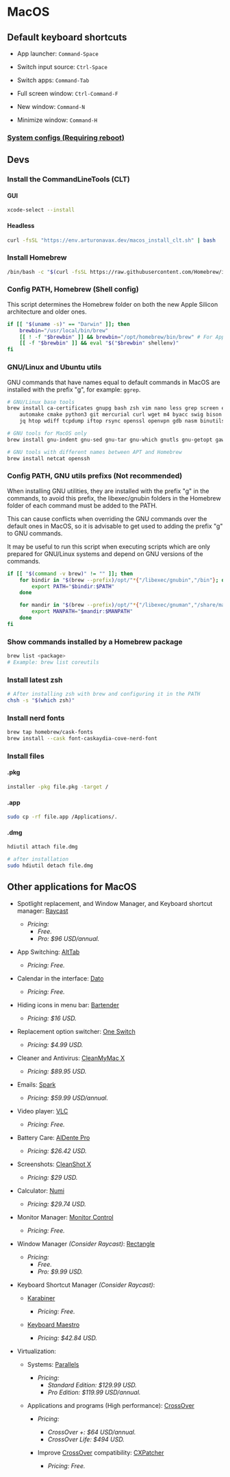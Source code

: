 # MacOS

## Default keyboard shortcuts

- App launcher: `Command-Space`

- Switch input source: `Ctrl-Space`

- Switch apps: `Command-Tab`

- Full screen window: `Ctrl-Command-F`

- New window: `Command-N`

- Minimize window: `Command-H`

### [System configs (Requiring reboot)](../src/remotes/macos_config.sh)

## Devs

### Install the CommandLineTools (CLT)

#### GUI

```bash
xcode-select --install
```

#### Headless

```bash
curl -fsSL "https://env.arturonavax.dev/macos_install_clt.sh" | bash
```

### Install Homebrew

```bash
/bin/bash -c "$(curl -fsSL https://raw.githubusercontent.com/Homebrew/install/HEAD/install.sh)"
```

### Config PATH, Homebrew (Shell config)

This script determines the Homebrew folder on both the new Apple Silicon
architecture and older ones.

```bash
if [[ "$(uname -s)" == "Darwin" ]]; then
    brewbin="/usr/local/bin/brew"
    [[ ! -f "$brewbin" ]] && brewbin="/opt/homebrew/bin/brew" # For Apple Silicon
    [[ -f "$brewbin" ]] && eval "$("$brewbin" shellenv)"
fi
```

### GNU/Linux and Ubuntu utils

GNU commands that have names equal to default commands in MacOS are
installed with the prefix "g", for example: `ggrep`.

```bash
# GNU/Linux base tools
brew install ca-certificates gnupg bash zsh vim nano less grep screen ed watch zip unzip gzip gcc make autoconf \
    automake cmake python3 git mercurial curl wget m4 byacc swig bison flex ffmpeg pkg-config llvm \
    jq htop wdiff tcpdump iftop rsync openssl openvpn gdb nasm binutils coreutils diffutils findutils util-linux

# GNU tools for MacOS only
brew install gnu-indent gnu-sed gnu-tar gnu-which gnutls gnu-getopt gawk gpatch lsusb

# GNU tools with different names between APT and Homebrew
brew install netcat openssh
```

### Config PATH, GNU utils prefixs (Not recommended)

When installing GNU utilities, they are installed with the
prefix "g" in the commands, to avoid this prefix, the libexec/gnubin
folders in the Homebrew folder of each command must be added to the PATH.

This can cause conflicts when overriding the GNU commands over the default
ones in MacOS, so it is advisable to get used to adding the prefix "g" to GNU commands.

It may be useful to run this script when executing scripts which are only prepared
for GNU/Linux systems and depend on GNU versions of the commands.

```bash
if [[ "$(command -v brew)" != "" ]]; then
    for bindir in "$(brew --prefix)/opt/"*{"/libexec/gnubin","/bin"}; do
        export PATH="$bindir:$PATH"
    done

    for mandir in "$(brew --prefix)/opt/"*{"/libexec/gnuman","/share/man/man1"}; do
        export MANPATH="$mandir:$MANPATH"
    done
fi
```

### Show commands installed by a Homebrew package

```bash
brew list <package>
# Example: brew list coreutils
```

### Install latest zsh

```bash
# After installing zsh with brew and configuring it in the PATH
chsh -s "$(which zsh)"
```

### Install nerd fonts

```bash
brew tap homebrew/cask-fonts
brew install --cask font-caskaydia-cove-nerd-font
```

### Install files

#### .pkg

```bash
installer -pkg file.pkg -target /
```

#### .app

```bash
sudo cp -rf file.app /Applications/.
```

#### .dmg

```bash
hdiutil attach file.dmg

# after installation
sudo hdiutil detach file.dmg
```

## Other applications for MacOS

- Spotlight replacement, and Window Manager, and Keyboard shortcut manager: [Raycast](https://www.raycast.com/)
  - _Pricing:_
    - _Free._
    - _Pro: $96 USD/annual._

- App Switching: [AltTab](https://alt-tab-macos.netlify.app/)
  - _Pricing: Free._

- Calendar in the interface: [Dato](https://sindresorhus.com/dato)
  - _Pricing: Free._

- Hiding icons in menu bar: [Bartender](https://www.macbartender.com/)
  - _Pricing: $16 USD._

- Replacement option switcher: [One Switch](https://fireball.studio/oneswitch/)
  - _Pricing: $4.99 USD._

- Cleaner and Antivirus: [CleanMyMac X](https://macpaw.com/cleanmymac)
  - _Pricing: $89.95 USD._

- Emails: [Spark](https://sparkmailapp.com/)
  - _Pricing: $59.99 USD/annual._

- Video player: [VLC](https://www.videolan.org/)
  - _Pricing: Free._

- Battery Care: [AlDente Pro](https://apphousekitchen.com/)
  - _Pricing: $26.42 USD._

- Screenshots: [CleanShot X](https://cleanshot.com/)
  - _Pricing: $29 USD._

- Calculator: [Numi](https://numi.app/)
  - _Pricing: $29.74 USD._

- Monitor Manager: [Monitor Control](https://monitorcontrol.app)
  - _Pricing: Free._

- Window Manager _(Consider Raycast)_: [Rectangle](https://rectangleapp.com/)
  - _Pricing:_
    - _Free._
    - _Pro: $9.99 USD._

- Keyboard Shortcut Manager _(Consider Raycast)_:

  - [Karabiner](https://karabiner-elements.pqrs.org/)
    - _Pricing: Free._

  - [Keyboard Maestro](https://www.keyboardmaestro.com/main/)
    - _Pricing: $42.84 USD._

- Virtualization:

  - Systems: [Parallels](https://www.parallels.com/)
    - _Pricing:_
      - _Standard Edition: $129.99 USD._
      - _Pro Edition: $119.99 USD/annual._

  - Applications and programs (High performance): [CrossOver](https://www.codeweavers.com/crossover/)
    - _Pricing:_
      - _CrossOver +: $64 USD/annual._
      - _CrossOver Life: $494 USD._

    - Improve [CrossOver](https://www.codeweavers.com/crossover/)
      compatibility: [CXPatcher](https://github.com/italomandara/CXPatcher)
      - _Pricing: Free._
